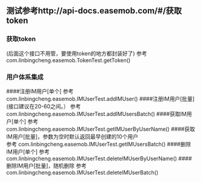 ## 测试参考http://api-docs.easemob.com/#/获取token
### 获取token
(后面这个接口不用管，要使用token的地方都封装好了)
参考 com.linbingcheng.easemob.TokenTest.getToken()

### 用户体系集成

####注册IM用户[单个]
参考 com.linbingcheng.easemob.IMUserTest.addIMUser()
####注册IM用户[批量] (接口建议在20-60之间。）
参考 com.linbingcheng.easemob.IMUserTest.addIMUsersBatch()
####获取IM用户[单个]
参考 com.linbingcheng.easemob.IMUserTest.getIMUserByUserName()
####获取IM用户[批量]，参数为空时默认返回最早创建的10个用户 <br>
参考 com.linbingcheng.easemob.IMUserTest.getIMUsersBatch()
####删除IM用户[单个]
参考 com.linbingcheng.easemob.IMUserTest.deleteIMUserByUserName()
####删除IM用户[批量]，随机删除
参考 com.linbingcheng.easemob.IMUserTest.deleteIMUserBatch()